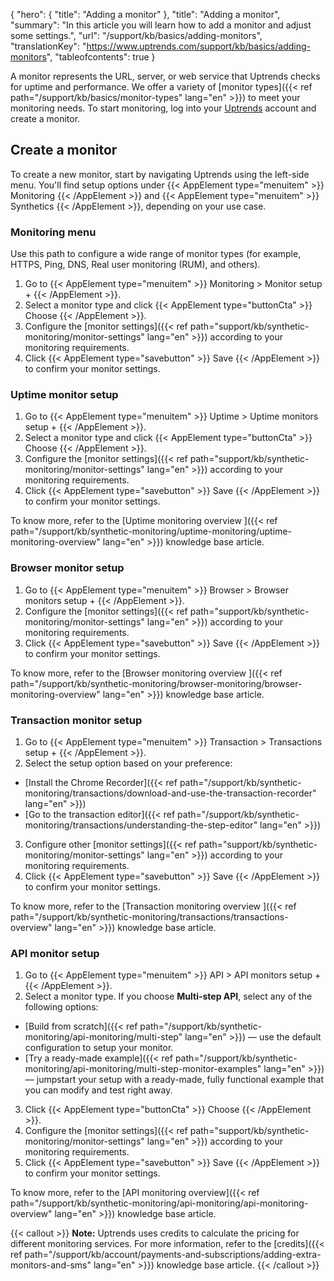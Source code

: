 {
  "hero": {
    "title": "Adding a monitor"
  },
  "title": "Adding a monitor",
  "summary": "In this article you will learn how to add a monitor and adjust some settings.",
  "url": "/support/kb/basics/adding-monitors",
  "translationKey": "https://www.uptrends.com/support/kb/basics/adding-monitors",
  "tableofcontents": true
}

A monitor represents the URL, server, or web service that Uptrends checks for uptime and performance. We offer a variety of [monitor types]({{< ref path="/support/kb/basics/monitor-types" lang="en" >}}) to meet your monitoring needs. To start monitoring, log into your [Uptrends](https://app.uptrends.com/Report) account and create a monitor.

## Create a monitor

To create a new monitor, start by navigating Uptrends using the left-side menu. You'll find setup options under {{< AppElement type="menuitem" >}} Monitoring {{< /AppElement >}} and {{< AppElement type="menuitem" >}} Synthetics {{< /AppElement >}}, depending on your use case.

### Monitoring menu

Use this path to configure a wide range of monitor types (for example, HTTPS, Ping, DNS, Real user monitoring (RUM), and others).

1. Go to {{< AppElement type="menuitem" >}} Monitoring > Monitor setup + {{< /AppElement >}}.
2. Select a monitor type and click {{< AppElement type="buttonCta" >}} Choose {{< /AppElement >}}.
3. Configure the [monitor settings]({{< ref path="support/kb/synthetic-monitoring/monitor-settings" lang="en" >}}) according to your monitoring requirements.
4. Click {{< AppElement type="savebutton" >}} Save {{< /AppElement >}} to confirm your monitor settings.

### Uptime monitor setup

1. Go to {{< AppElement type="menuitem" >}} Uptime > Uptime monitors setup + {{< /AppElement >}}.
2. Select a monitor type and click {{< AppElement type="buttonCta" >}} Choose {{< /AppElement >}}.
3. Configure the [monitor settings]({{< ref path="support/kb/synthetic-monitoring/monitor-settings" lang="en" >}}) according to your monitoring requirements.
4. Click {{< AppElement type="savebutton" >}} Save {{< /AppElement >}} to confirm your monitor settings.

To know more, refer to the [Uptime monitoring overview
]({{< ref path="/support/kb/synthetic-monitoring/uptime-monitoring/uptime-monitoring-overview" lang="en" >}}) knowledge base article.

### Browser monitor setup

1. Go to {{< AppElement type="menuitem" >}} Browser > Browser monitors setup + {{< /AppElement >}}.
2. Configure the [monitor settings]({{< ref path="support/kb/synthetic-monitoring/monitor-settings" lang="en" >}}) according to your monitoring requirements.
3. Click {{< AppElement type="savebutton" >}} Save {{< /AppElement >}} to confirm your monitor settings.

To know more, refer to the [Browser monitoring overview
]({{< ref path="/support/kb/synthetic-monitoring/browser-monitoring/browser-monitoring-overview" lang="en" >}}) knowledge base article.

### Transaction monitor setup

1. Go to {{< AppElement type="menuitem" >}} Transaction > Transactions setup + {{< /AppElement >}}.
2. Select the setup option based on your preference:

- [Install the Chrome Recorder]({{< ref path="/support/kb/synthetic-monitoring/transactions/download-and-use-the-transaction-recorder" lang="en" >}})
- [Go to the transaction editor]({{< ref path="/support/kb/synthetic-monitoring/transactions/understanding-the-step-editor" lang="en" >}})

3. Configure other [monitor settings]({{< ref path="support/kb/synthetic-monitoring/monitor-settings" lang="en" >}}) according to your monitoring requirements.
4. Click {{< AppElement type="savebutton" >}} Save {{< /AppElement >}} to confirm your monitor settings.

To know more, refer to the [Transaction monitoring overview
]({{< ref path="/support/kb/synthetic-monitoring/transactions/transactions-overview" lang="en" >}}) knowledge base article.

### API monitor setup

1. Go to {{< AppElement type="menuitem" >}} API > API monitors setup + {{< /AppElement >}}.
2. Select a monitor type. If you choose **Multi-step API**, select any of the following options:

- [Build from scratch]({{< ref path="/support/kb/synthetic-monitoring/api-monitoring/multi-step" lang="en" >}}) — use the default configuration to setup your monitor.
- [Try a ready-made example]({{< ref path="/support/kb/synthetic-monitoring/api-monitoring/multi-step-monitor-examples" lang="en" >}}) — jumpstart your setup with a ready-made, fully functional example that you can modify and test right away.

3. Click {{< AppElement type="buttonCta" >}} Choose {{< /AppElement >}}.
4. Configure the [monitor settings]({{< ref path="support/kb/synthetic-monitoring/monitor-settings" lang="en" >}}) according to your monitoring requirements.
5. Click {{< AppElement type="savebutton" >}} Save {{< /AppElement >}} to confirm your monitor settings.

To know more, refer to the [API monitoring overview]({{< ref path="/support/kb/synthetic-monitoring/api-monitoring/api-monitoring-overview" lang="en" >}}) knowledge base article.

{{< callout >}} **Note:** Uptrends uses credits to calculate the pricing for different monitoring services. For more information, refer to the [credits]({{< ref path="/support/kb/account/payments-and-subscriptions/adding-extra-monitors-and-sms" lang="en" >}}) knowledge base article. {{< /callout >}}